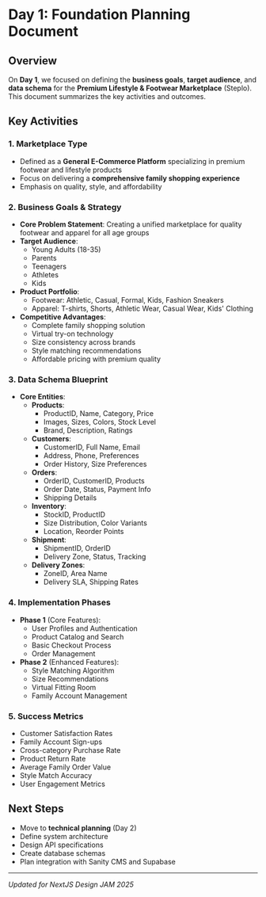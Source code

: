 # Day 1: Foundation Planning Document

## Overview

On **Day 1**, we focused on defining the **business goals**, **target audience**, and **data schema** for the **Premium Lifestyle & Footwear Marketplace** (Steplo). This document summarizes the key activities and outcomes.

## Key Activities

### 1. Marketplace Type

- Defined as a **General E-Commerce Platform** specializing in premium footwear and lifestyle products
- Focus on delivering a **comprehensive family shopping experience**
- Emphasis on quality, style, and affordability

### 2. Business Goals & Strategy

- **Core Problem Statement**: Creating a unified marketplace for quality footwear and apparel for all age groups
- **Target Audience**:
  - Young Adults (18-35)
  - Parents
  - Teenagers
  - Athletes
  - Kids
- **Product Portfolio**:
  - Footwear: Athletic, Casual, Formal, Kids, Fashion Sneakers
  - Apparel: T-shirts, Shorts, Athletic Wear, Casual Wear, Kids' Clothing
- **Competitive Advantages**:
  - Complete family shopping solution
  - Virtual try-on technology
  - Size consistency across brands
  - Style matching recommendations
  - Affordable pricing with premium quality

### 3. Data Schema Blueprint

- **Core Entities**:
  - **Products**:
    - ProductID, Name, Category, Price
    - Images, Sizes, Colors, Stock Level
    - Brand, Description, Ratings
  - **Customers**:
    - CustomerID, Full Name, Email
    - Address, Phone, Preferences
    - Order History, Size Preferences
  - **Orders**:
    - OrderID, CustomerID, Products
    - Order Date, Status, Payment Info
    - Shipping Details
  - **Inventory**:
    - StockID, ProductID
    - Size Distribution, Color Variants
    - Location, Reorder Points
  - **Shipment**:
    - ShipmentID, OrderID
    - Delivery Zone, Status, Tracking
  - **Delivery Zones**:
    - ZoneID, Area Name
    - Delivery SLA, Shipping Rates

### 4. Implementation Phases

- **Phase 1** (Core Features):
  - User Profiles and Authentication
  - Product Catalog and Search
  - Basic Checkout Process
  - Order Management
- **Phase 2** (Enhanced Features):
  - Style Matching Algorithm
  - Size Recommendations
  - Virtual Fitting Room
  - Family Account Management

### 5. Success Metrics

- Customer Satisfaction Rates
- Family Account Sign-ups
- Cross-category Purchase Rate
- Product Return Rate
- Average Family Order Value
- Style Match Accuracy
- User Engagement Metrics

## Next Steps

- Move to **technical planning** (Day 2)
- Define system architecture
- Design API specifications
- Create database schemas
- Plan integration with Sanity CMS and Supabase

---

_Updated for NextJS Design JAM 2025_
